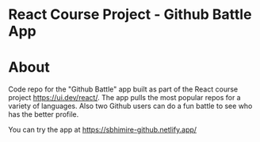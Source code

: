 # React Course Project - Github Battle App

# About

Code repo for the "Github Battle" app built as part of the React course project https://ui.dev/react/. The app pulls the most popular repos for a variety of languages. Also two Github users can do a fun battle to see who has the better profile.

You can try the app at https://sbhimire-github.netlify.app/

